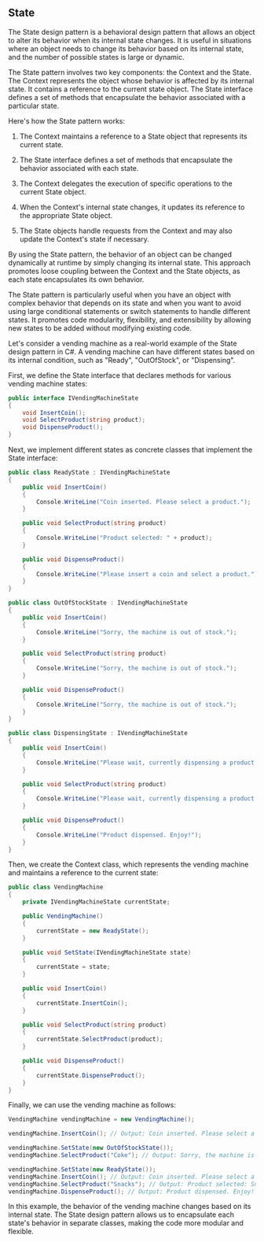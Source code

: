 ## State 
The State design pattern is a behavioral design pattern that allows an object to alter its behavior when its internal state changes. It is useful in situations where an object needs to change its behavior based on its internal state, and the number of possible states is large or dynamic.

The State pattern involves two key components: the Context and the State. The Context represents the object whose behavior is affected by its internal state. It contains a reference to the current state object. The State interface defines a set of methods that encapsulate the behavior associated with a particular state.

Here's how the State pattern works:

1. The Context maintains a reference to a State object that represents its current state.

2. The State interface defines a set of methods that encapsulate the behavior associated with each state.

3. The Context delegates the execution of specific operations to the current State object.

4. When the Context's internal state changes, it updates its reference to the appropriate State object.

5. The State objects handle requests from the Context and may also update the Context's state if necessary.

By using the State pattern, the behavior of an object can be changed dynamically at runtime by simply changing its internal state. This approach promotes loose coupling between the Context and the State objects, as each state encapsulates its own behavior.

The State pattern is particularly useful when you have an object with complex behavior that depends on its state and when you want to avoid using large conditional statements or switch statements to handle different states. It promotes code modularity, flexibility, and extensibility by allowing new states to be added without modifying existing code.

Let's consider a vending machine as a real-world example of the State design pattern in C#. A vending machine can have different states based on its internal condition, such as "Ready", "OutOfStock", or "Dispensing".

First, we define the State interface that declares methods for various vending machine states:

```csharp
public interface IVendingMachineState
{
    void InsertCoin();
    void SelectProduct(string product);
    void DispenseProduct();
}
```

Next, we implement different states as concrete classes that implement the State interface:

```csharp
public class ReadyState : IVendingMachineState
{
    public void InsertCoin()
    {
        Console.WriteLine("Coin inserted. Please select a product.");
    }

    public void SelectProduct(string product)
    {
        Console.WriteLine("Product selected: " + product);
    }

    public void DispenseProduct()
    {
        Console.WriteLine("Please insert a coin and select a product.");
    }
}

public class OutOfStockState : IVendingMachineState
{
    public void InsertCoin()
    {
        Console.WriteLine("Sorry, the machine is out of stock.");
    }

    public void SelectProduct(string product)
    {
        Console.WriteLine("Sorry, the machine is out of stock.");
    }

    public void DispenseProduct()
    {
        Console.WriteLine("Sorry, the machine is out of stock.");
    }
}

public class DispensingState : IVendingMachineState
{
    public void InsertCoin()
    {
        Console.WriteLine("Please wait, currently dispensing a product.");
    }

    public void SelectProduct(string product)
    {
        Console.WriteLine("Please wait, currently dispensing a product.");
    }

    public void DispenseProduct()
    {
        Console.WriteLine("Product dispensed. Enjoy!");
    }
}
```

Then, we create the Context class, which represents the vending machine and maintains a reference to the current state:

```csharp
public class VendingMachine
{
    private IVendingMachineState currentState;

    public VendingMachine()
    {
        currentState = new ReadyState();
    }

    public void SetState(IVendingMachineState state)
    {
        currentState = state;
    }

    public void InsertCoin()
    {
        currentState.InsertCoin();
    }

    public void SelectProduct(string product)
    {
        currentState.SelectProduct(product);
    }

    public void DispenseProduct()
    {
        currentState.DispenseProduct();
    }
}
```

Finally, we can use the vending machine as follows:

```csharp
VendingMachine vendingMachine = new VendingMachine();

vendingMachine.InsertCoin(); // Output: Coin inserted. Please select a product.

vendingMachine.SetState(new OutOfStockState());
vendingMachine.SelectProduct("Coke"); // Output: Sorry, the machine is out of stock.

vendingMachine.SetState(new ReadyState());
vendingMachine.InsertCoin(); // Output: Coin inserted. Please select a product.
vendingMachine.SelectProduct("Snacks"); // Output: Product selected: Snacks
vendingMachine.DispenseProduct(); // Output: Product dispensed. Enjoy!
```

In this example, the behavior of the vending machine changes based on its internal state. The State design pattern allows us to encapsulate each state's behavior in separate classes, making the code more modular and flexible.